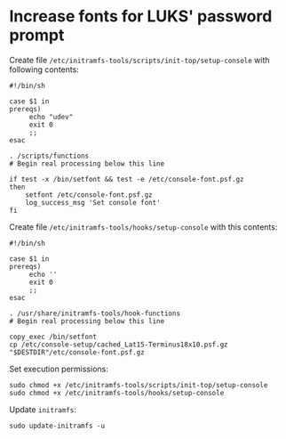 # Increase fonts for LUKS' password prompt

Create file `/etc/initramfs-tools/scripts/init-top/setup-console` with following contents:
 

    #!/bin/sh
    
    case $1 in
    prereqs)
         echo "udev"
         exit 0
         ;;
    esac
    
    . /scripts/functions
    # Begin real processing below this line
    
    if test -x /bin/setfont && test -e /etc/console-font.psf.gz
    then
        setfont /etc/console-font.psf.gz
        log_success_msg 'Set console font'
    fi



Create file `/etc/initramfs-tools/hooks/setup-console` with this contents:

    #!/bin/sh
    
    case $1 in
    prereqs)
         echo ''
         exit 0
         ;;
    esac
    
    . /usr/share/initramfs-tools/hook-functions
    # Begin real processing below this line
    
    copy_exec /bin/setfont
    cp /etc/console-setup/cached_Lat15-Terminus18x10.psf.gz "$DESTDIR"/etc/console-font.psf.gz



Set execution permissions:

    sudo chmod +x /etc/initramfs-tools/scripts/init-top/setup-console 
    sudo chmod +x /etc/initramfs-tools/hooks/setup-console



Update `initramfs`:

    sudo update-initramfs -u





